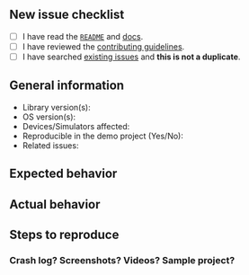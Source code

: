 ## New issue checklist

- [ ] I have read the [`README`](https://github.com/jessesquires/JSQCoreDataKit/blob/develop/README.md) and [docs](http://www.jessesquires.com/JSQCoreDataKit/).
- [ ] I have reviewed the [contributing guidelines](https://github.com/jessesquires/HowToContribute).
- [ ] I have searched [existing issues](https://github.com/jessesquires/JSQCoreDataKit/issues?q=is%3Aissue+sort%3Acreated-desc) and **this is not a duplicate**.

## General information

- Library version(s):
- OS version(s):
- Devices/Simulators affected:
- Reproducible in the demo project (Yes/No): 
- Related issues:

## Expected behavior

## Actual behavior

## Steps to reproduce

### Crash log? Screenshots? Videos? Sample project?
